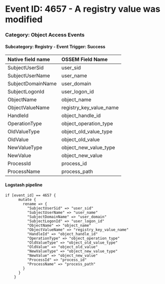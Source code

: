 # Event ID: 4657 -   A registry value was modified
### Category: Object Access Events
#### Subcategory: Registry - Event Trigger: Success

|Native field name            |OSSEM Field Name                   |
|:----------------------------|:----------------------------------|
| SubjectUserSid              | user_sid                          |
| SubjectUserName             | user_name                         |
| SubjectDomainName           | user_domain                       |
| SubjectLogonId              | user_logon_id                     |
| ObjectName                  | object_name                       |
| ObjectValueName             | registry_key_value_name           |
| HandleId                    | object_handle_id                  |
| OperationType               | object_operation_type             |
| OldValueType                | object_old_value_type             |
| OldValue                    | object_old_value                  |  
| NewValueType                | object_new_value_type             |
| NewValue                    | object_new_value                  |
| ProcessId                   | process_id                        |
| ProcessName                 | process_path                      |

#### Logstash pipeline

```
if [event_id] == 4657 {
      mutate {
        rename => {
          "SubjectUserSid" => "user_sid"
          "SubjectUserName" => "user_name"
          "SubjectDomainName" => "user_domain"
          "SubjectLogonId" => "user_logon_id"
          "ObjectName" => "object_name"
          "ObjectValueName" => "registry_key_value_name"
          "HandleId" => "object_handle_id"
          "OperationType" => "object_operation_type"
          "OldValueType" => "object_old_value_type"
          "OldValue" => "object_old_value"
          "NewValueType" => "object_new_value_type"
          "NewValue" => "object_new_value"
          "ProcessId" => "process_id"
          "ProcessName" => "process_path"
        }
      }
    }
```